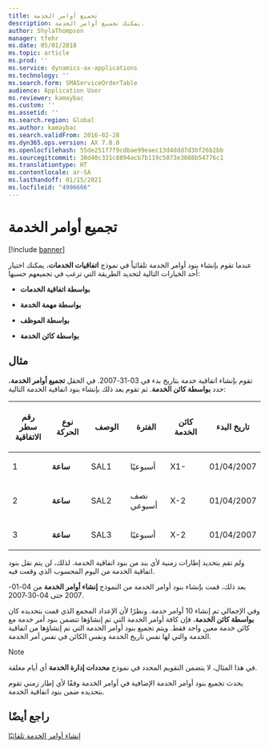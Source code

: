 ```yaml
---
title: تجميع أوامر الخدمة
description: يمكنك تجميع أوامر الخدمة.
author: ShylaThompson
manager: tfehr
ms.date: 05/01/2018
ms.topic: article
ms.prod: ''
ms.service: dynamics-ax-applications
ms.technology: ''
ms.search.form: SMAServiceOrderTable
audience: Application User
ms.reviewer: kamaybac
ms.custom: ''
ms.assetid: ''
ms.search.region: Global
ms.author: kamaybac
ms.search.validFrom: 2016-02-28
ms.dyn365.ops.version: AX 7.0.0
ms.openlocfilehash: 55de251f7f9cdbae99eaec13d4ddd7d3bf26b2bb
ms.sourcegitcommit: 38d40c331c8894acb7b119c5073e3088b54776c1
ms.translationtype: HT
ms.contentlocale: ar-SA
ms.lasthandoff: 01/15/2021
ms.locfileid: "4996666"
---
```

# <a name="combine-service-orders"></a>تجميع أوامر الخدمة   

[!include [banner](../includes/banner.md)]


عندما تقوم بإنشاء بنود أوامر الخدمة تلقائياً في نموذج **اتفاقيات الخدمات**، يمكنك اختيار أحد الخيارات التالية لتحديد الطريقة التي ترغب في تجميعهم حسبها:

  - **بواسطة اتفاقية الخدمات**

  - **بواسطة مهمة الخدمة**

  - **بواسطة الموظف**

  - **بواسطة كائن الخدمة**

## <a name="example"></a>مثال

تقوم بإنشاء اتفاقية خدمة بتاريخ بدء في 03-31-2007. في الحقل **تجميع أوامر الخدمة**، حدد **بواسطة كائن الخدمة**. ثم تقوم بعد ذلك بإنشاء بنود اتفاقية الخدمة التالية:

<table style="width:100%;">
<colgroup>
<col style="width: 16%" />
<col style="width: 16%" />
<col style="width: 16%" />
<col style="width: 16%" />
<col style="width: 16%" />
<col style="width: 16%" />
</colgroup>
<thead>
<tr class="header">
<th><p>رقم سطر الاتفاقية</p></th>
<th><p>نوع الحركة</p></th>
<th><p>الوصف</p></th>
<th><p>الفترة</p></th>
<th><p>كائن الخدمة</p></th>
<th><p>تاريخ البدء</p></th>
</tr>
</thead>
<tbody>
<tr class="odd">
<td><p>1</p></td>
<td><p><strong>ساعة</strong></p></td>
<td><p>SAL1</p></td>
<td><p>أسبوعيًا</p></td>
<td><p>X1-</p></td>
<td><p>01/04/2007</p></td>
</tr>
<tr class="even">
<td><p>2</p></td>
<td><p><strong>ساعة</strong></p></td>
<td><p>SAL2</p></td>
<td><p>نصف أسبوعي</p></td>
<td><p>X-2</p></td>
<td><p>01/04/2007</p></td>
</tr>
<tr class="odd">
<td><p>3</p></td>
<td><p><strong>ساعة</strong></p></td>
<td><p>SAL3</p></td>
<td><p>أسبوعيًا</p></td>
<td><p>X-2</p></td>
<td><p>01/04/2007</p></td>
</tr>
</tbody>
</table>


ولم تقم بتحديد إطارات زمنية لأي بند من بنود اتفاقية الخدمة. لذلك، لن يتم نقل بنود اتفاقية الخدمة من اليوم المحسوب الذي وقعت فيه.

بعد ذلك، قمت بإنشاء بنود أوامر الخدمة من النموذج **إنشاء أوامر الخدمة** من 04-01-2007 حتى 04-30-2007.

وفي الإجمالي تم إنشاء 10 أوامر خدمة. ونظرًا لأن الإعداد المجمع الذي قمت بتحديده كان **بواسطة كائن الخدمة**، فإن كافة أوامر الخدمة التي تم إنشاؤها تتضمن بنود أمر خدمة مع كائن خدمة معين واحد فقط. ويتم تجميع بنود أوامر الخدمة التي تم إنشاؤها من اتفاقية الخدمة والتي لها نفس تاريخ الخدمة ونفس الكائن في نفس أمر الخدمة.


> [!NOTE]
> <P>في هذا المثال، لا يتضمن التقويم المحدد في نموذج <STRONG>محددات إدارة الخدمة</STRONG> أي أيام مغلقة.</P>



يحدث تجميع بنود أوامر الخدمة الإضافية في أوامر الخدمة وفقًا لأي إطار زمني تقوم بتحديده ضمن بنود اتفاقية الخدمة.

## <a name="see-also"></a>راجع أيضًا

[إنشاء أوامر الخدمة تلقائيًا](create-service-orders-automatically.md)

  



